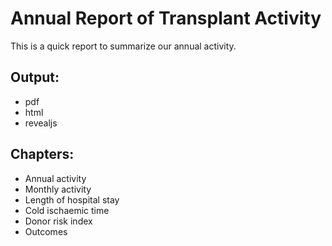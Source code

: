 # Annual Report of Transplant Activity

This is a quick report to summarize our annual activity.

## Output: 
- pdf
- html
- revealjs

## Chapters:
 - Annual activity
 - Monthly activity
 - Length of hospital stay
 - Cold ischaemic time
 - Donor risk index
 - Outcomes



